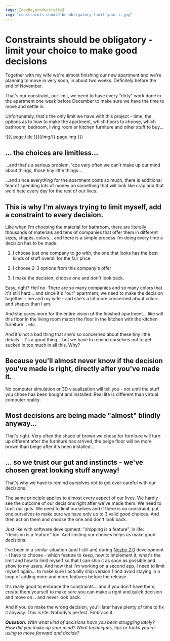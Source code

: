 ```yaml
---
tags: [nozbe,productivity]
img: "constraints-should-be-obligatory-limit-your-c.jpg"
---
```


# Constraints should be obligatory - limit your choice to make good decisions

Together with my wife we're almost finishing our new apartment and we're planning to move in very soon, in about two weeks. Definitely before the end of November.

That's our constraint, our limit, we need to have every "dirty" work done in the apartment one week before December to make sure we have the time to move and settle in.

Unfortunately, that's the only limit we have with this project - time, the options as to how to make the apartment, which floors to choose, which bathroom, bedroom, living room or kitchen furniture and other stuff to buy...

<!--More-->

![{{ page.title }}](/img/{{ page.img }})

## ... the choices are limitless...

...and that's a serious problem, 'cos very often we can't make up our mind about things, those tiny little things...

...and since everything for the apartment costs so much, there is additional fear of spending lots of money on something that will look like crap and that we'd hate every day for the rest of our lives.

## This is why I'm always trying to limit myself, add a constraint to every decision.

Like when I'm choosing the material for bathroom, there are literally thousands of materials and tens of companies that offer them in different sizes, shapes, colors... and there is a simple process I'm doing every time a decision has to be made:

1) I choose just one company to go with, the one that looks has the best kinds of stuff overall for the fair price

2) I choose 2-3 options from this company's offer

3) I make the decision, choose one and don't look back.

Easy, right? Hell no. There are so many companies and so many colors that it's still hard... and since it's "our" apartment, we need to make the decision together - me and my wife - and she's a lot more concerned about colors and shapes than I am.

And she cares more for the entire vision of the finished apartment... like will this floor in the living room match the floor in the kitchen with the kitchen furniture... etc.

And it's not a bad thing that she's so concerned about these tiny little details - it's a good thing... but we have to remind ourselves not to get sucked in too much in all this. Why?

## Because you'll almost never know if the decision you've made is right, directly after you've made it.

No computer simulation or 3D visualization will tell you - not until the stuff you chose has been bought and installed. Real life is different than virtual computer reality.

## Most decisions are being made "almost" blindly anyway...

That's right. Very often the shade of brown we chose for furniture will turn up different after the furniture has arrived, the beige floor will be more brown than beige after it's been installed...

## ... so we trust our gut and instincts - we've chosen great looking stuff anyway!

That's why we have to remind ourselves not to get over-careful with our decisions.

The same principle applies to almost every aspect of our lives. We hardly see the outcome of our decisions right after we've made them. We need to trust our guts. We need to limit ourselves and if there is no constraint, put one ourselves to make sure we have only up to 3 valid good choices. And then act on them and choose the one and don't look back.

Just like with software development: "shipping is a feature", in life: "decision is a feature" too. And limiting our choices helps us make good decisions.

I've been in a similar situation (and I still am) during [Nozbe 2.0][n] development - I have to choose - which feature to keep, how to implement it, what's the limit and how to limit myself so that I can ship it as soon as possible and show to my users. And now that I'm working on a second app, I need to limit myself again... to make sure I actually ship version 1 and avoid staying in a loop of adding more and more features before the release.

It's really good to embrace the constraints... and if you don't have them, create them yourself to make sure you can make a right and quick decision and move on... and never look back.

And if you do make the wrong decision, you'll later have plenty of time to fix it anyway. This is life. Nobody's perfect. Embrace it.

_**Question:** With what kind of decisions have you been struggling lately? How did you make up your mind? What techniques, tips or tricks you're using to move forward and decide?_
  



[n]: https://michael.gratis/nozbe